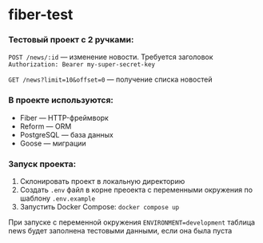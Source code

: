 # fiber-test

### Тестовый проект с 2 ручками:

`POST /news/:id` — изменение новости. Требуется заголовок `Authorization: Bearer my-super-secret-key`

`GET /news?limit=10&offset=0` — получение списка новостей

### В проекте используются:

- Fiber — HTTP-фреймворк
- Reform — ORM
- PostgreSQL — база данных
- Goose — миграции

### Запуск проекта:

1. Склонировать проект в локальную директорию
2. Создать `.env` файл в корне преоекта с переменными окружения по шаблону `.env.example`
3. Запустить Docker Compose: `docker compose up`

При запуске с переменной окружения `ENVIRONMENT=development` таблица news будет заполнена тестовыми данными, если она была пуста
